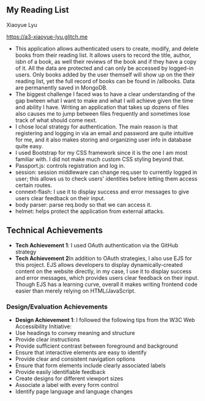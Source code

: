 ## My Reading List
Xiaoyue Lyu

https://a3-xiaoyue-lyu.glitch.me


- This application allows authenticated users to create, modify, and delete books from their reading list. It allows users to record the title, author, isbn of a book, as well their reviews of the book and if they have a copy of it. All the data are protected and can only be accessed by logged-in users. Only books added by the user themself will show up on the their reading list, yet the full record of books can be found in /allbooks. Data are permanently saved in MongoDB.
- The biggest challenge I faced was to have a clear understanding of the gap bwteen what I want to make and what I will achieve given the time and ability I have. Writing an application that takes up dozens of files also causes me to jump between files frequently and sometimes lose track of what should come next.
- I chose local strategy for authentication. The main reason is that registering and logging in via an email and password are quite intuitive for me, and it also makes storing and organizing user info in database quite easy.
- I used Bootstrap for my CSS framework since it is the one I am most familiar with. I did not make much custom CSS styling beyond that.
- Passport.js: controls registration and log in.
- session: session middleware can change req.user to currently logged in user; this allows us to check users' identities before letting them access certain routes.
- connext-flash: I use it to display success and error messages to give users clear feedback on their input.
- body parser: parse req.body so that we can access it.
- helmet: helps protect the application from external attacks.
## Technical Achievements
- **Tech Achievement 1**: I used OAuth authentication via the GitHub strategy
- **Tech Achievement 2**In addition to OAuth strategies, I also use EJS for this project. EJS allows developers to display dynamically-created content on the website directly, in my case, I use it to display success and error messages, which provides users clear feedback on their input. Though EJS has a learning curve, overall it makes writing frontend code easier than merely relying on HTML/JavaScript.

### Design/Evaluation Achievements
- **Design Achievement 1**: I followed the following tips from the W3C Web Accessibility Initiative:
- Use headings to convey meaning and structure
- Provide clear instructions
- Provide sufficient contrast between foreground and background
- Ensure that interactive elements are easy to identify
- Provide clear and consistent navigation options
- Ensure that form elements include clearly associated labels
- Provide easily identifiable feedback
- Create designs for different viewport sizes
- Associate a label with every form control
- Identify page language and language changes

